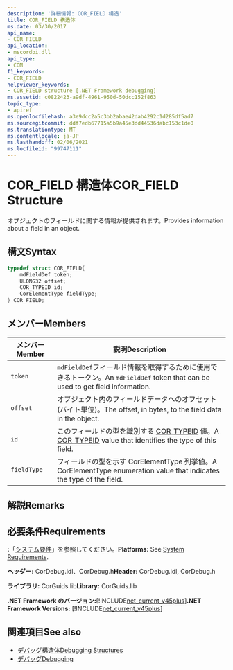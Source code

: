```yaml
---
description: '詳細情報: COR_FIELD 構造'
title: COR_FIELD 構造体
ms.date: 03/30/2017
api_name:
- COR_FIELD
api_location:
- mscordbi.dll
api_type:
- COM
f1_keywords:
- COR_FIELD
helpviewer_keywords:
- COR_FIELD structure [.NET Framework debugging]
ms.assetid: c0822423-a9df-4961-950d-50dcc152f863
topic_type:
- apiref
ms.openlocfilehash: a3e9dcc2a5c3bb2abae42dab4292c1d285df5ad7
ms.sourcegitcommit: ddf7edb67715a5b9a45e3dd44536dabc153c1de0
ms.translationtype: MT
ms.contentlocale: ja-JP
ms.lasthandoff: 02/06/2021
ms.locfileid: "99747111"
---
```

# <a name="cor_field-structure"></a><span data-ttu-id="3d551-103">COR_FIELD 構造体</span><span class="sxs-lookup"><span data-stu-id="3d551-103">COR_FIELD Structure</span></span>

<span data-ttu-id="3d551-104">オブジェクトのフィールドに関する情報が提供されます。</span><span class="sxs-lookup"><span data-stu-id="3d551-104">Provides information about a field in an object.</span></span>  
  
## <a name="syntax"></a><span data-ttu-id="3d551-105">構文</span><span class="sxs-lookup"><span data-stu-id="3d551-105">Syntax</span></span>  
  
```cpp  
typedef struct COR_FIELD{  
    mdFieldDef token;  
    ULONG32 offset;  
    COR_TYPEID id;  
    CorElementType fieldType;  
} COR_FIELD;  
```  
  
## <a name="members"></a><span data-ttu-id="3d551-106">メンバー</span><span class="sxs-lookup"><span data-stu-id="3d551-106">Members</span></span>  
  
|<span data-ttu-id="3d551-107">メンバー</span><span class="sxs-lookup"><span data-stu-id="3d551-107">Member</span></span>|<span data-ttu-id="3d551-108">説明</span><span class="sxs-lookup"><span data-stu-id="3d551-108">Description</span></span>|  
|------------|-----------------|  
|`token`|<span data-ttu-id="3d551-109">`mdFieldDef`フィールド情報を取得するために使用できるトークン。</span><span class="sxs-lookup"><span data-stu-id="3d551-109">An `mdFieldDef` token that can be used to get field information.</span></span>|  
|`offset`|<span data-ttu-id="3d551-110">オブジェクト内のフィールドデータへのオフセット (バイト単位)。</span><span class="sxs-lookup"><span data-stu-id="3d551-110">The offset, in bytes, to the field data in the object.</span></span>|  
|`id`|<span data-ttu-id="3d551-111">このフィールドの型を識別する [COR_TYPEID](cor-typeid-structure.md) 値。</span><span class="sxs-lookup"><span data-stu-id="3d551-111">A [COR_TYPEID](cor-typeid-structure.md) value that identifies the type of this field.</span></span>|  
|`fieldType`|<span data-ttu-id="3d551-112">フィールドの型を示す CorElementType 列挙値。</span><span class="sxs-lookup"><span data-stu-id="3d551-112">A CorElementType enumeration value that indicates the type of the field.</span></span>|  
  
## <a name="remarks"></a><span data-ttu-id="3d551-113">解説</span><span class="sxs-lookup"><span data-stu-id="3d551-113">Remarks</span></span>  
  
## <a name="requirements"></a><span data-ttu-id="3d551-114">必要条件</span><span class="sxs-lookup"><span data-stu-id="3d551-114">Requirements</span></span>  

 <span data-ttu-id="3d551-115">**:**「[システム要件](../../get-started/system-requirements.md)」を参照してください。</span><span class="sxs-lookup"><span data-stu-id="3d551-115">**Platforms:** See [System Requirements](../../get-started/system-requirements.md).</span></span>  
  
 <span data-ttu-id="3d551-116">**ヘッダー:** CorDebug.idl、CorDebug.h</span><span class="sxs-lookup"><span data-stu-id="3d551-116">**Header:** CorDebug.idl, CorDebug.h</span></span>  
  
 <span data-ttu-id="3d551-117">**ライブラリ:** CorGuids.lib</span><span class="sxs-lookup"><span data-stu-id="3d551-117">**Library:** CorGuids.lib</span></span>  
  
 <span data-ttu-id="3d551-118">**.NET Framework のバージョン:**[!INCLUDE[net_current_v45plus](../../../../includes/net-current-v45plus-md.md)]</span><span class="sxs-lookup"><span data-stu-id="3d551-118">**.NET Framework Versions:** [!INCLUDE[net_current_v45plus](../../../../includes/net-current-v45plus-md.md)]</span></span>  
  
## <a name="see-also"></a><span data-ttu-id="3d551-119">関連項目</span><span class="sxs-lookup"><span data-stu-id="3d551-119">See also</span></span>

- [<span data-ttu-id="3d551-120">デバッグ構造体</span><span class="sxs-lookup"><span data-stu-id="3d551-120">Debugging Structures</span></span>](debugging-structures.md)
- [<span data-ttu-id="3d551-121">デバッグ</span><span class="sxs-lookup"><span data-stu-id="3d551-121">Debugging</span></span>](index.md)
